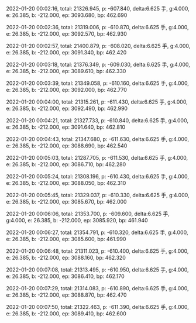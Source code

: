 2022-01-20 00:02:16, total: 21326.945, p: -607.840, delta:6.625 手, g:4.000, e: 26.385, b: -212.000, ep: 3093.680, bp: 462.690

2022-01-20 00:02:36, total: 21319.006, p: -610.870, delta:6.625 手, g:4.000, e: 26.385, b: -212.000, ep: 3092.570, bp: 462.930

2022-01-20 00:02:57, total: 21400.879, p: -608.020, delta:6.625 手, g:4.000, e: 26.385, b: -212.000, ep: 3091.340, bp: 462.420

2022-01-20 00:03:18, total: 21376.349, p: -609.030, delta:6.625 手, g:4.000, e: 26.385, b: -212.000, ep: 3089.610, bp: 462.330

2022-01-20 00:03:39, total: 21349.058, p: -610.160, delta:6.625 手, g:4.000, e: 26.385, b: -212.000, ep: 3092.000, bp: 462.770

2022-01-20 00:04:00, total: 21315.261, p: -611.430, delta:6.625 手, g:4.000, e: 26.385, b: -212.000, ep: 3092.490, bp: 462.990

2022-01-20 00:04:21, total: 21327.733, p: -610.840, delta:6.625 手, g:4.000, e: 26.385, b: -212.000, ep: 3091.640, bp: 462.810

2022-01-20 00:04:43, total: 21347.680, p: -611.630, delta:6.625 手, g:4.000, e: 26.385, b: -212.000, ep: 3088.690, bp: 462.540

2022-01-20 00:05:03, total: 21287.705, p: -611.530, delta:6.625 手, g:4.000, e: 26.385, b: -212.000, ep: 3086.710, bp: 462.280

2022-01-20 00:05:24, total: 21308.196, p: -610.430, delta:6.625 手, g:4.000, e: 26.385, b: -212.000, ep: 3088.050, bp: 462.310

2022-01-20 00:05:45, total: 21329.037, p: -610.330, delta:6.625 手, g:4.000, e: 26.385, b: -212.000, ep: 3085.670, bp: 462.000

2022-01-20 00:06:06, total: 21353.700, p: -609.600, delta:6.625 手, g:4.000, e: 26.385, b: -212.000, ep: 3085.920, bp: 461.940

2022-01-20 00:06:27, total: 21354.791, p: -610.320, delta:6.625 手, g:4.000, e: 26.385, b: -212.000, ep: 3085.600, bp: 461.990

2022-01-20 00:06:48, total: 21311.023, p: -610.400, delta:6.625 手, g:4.000, e: 26.385, b: -212.000, ep: 3088.160, bp: 462.320

2022-01-20 00:07:08, total: 21313.495, p: -610.950, delta:6.625 手, g:4.000, e: 26.385, b: -212.000, ep: 3086.410, bp: 462.170

2022-01-20 00:07:29, total: 21314.083, p: -610.890, delta:6.625 手, g:4.000, e: 26.385, b: -212.000, ep: 3088.870, bp: 462.470

2022-01-20 00:07:50, total: 21322.463, p: -611.390, delta:6.625 手, g:4.000, e: 26.385, b: -212.000, ep: 3089.410, bp: 462.600